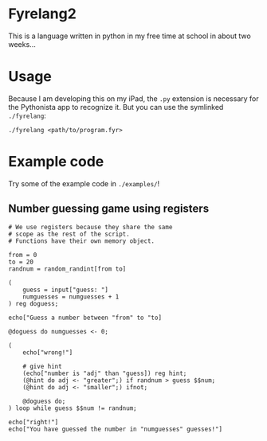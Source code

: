 # Fyrelang2
This is a language written in python in my free time at school in about two weeks...

# Usage

Because I am developing this on my iPad, the `.py` extension is necessary for the Pythonista app to recognize it. But you can use the symlinked `./fyrelang`:

```shell
./fyrelang <path/to/program.fyr>
```



# Example code
Try some of the example code in `./examples/`!

## Number guessing game using registers
```
# We use registers because they share the same
# scope as the rest of the script.
# Functions have their own memory object.

from = 0
to = 20
randnum = random_randint[from to]

(
    guess = input["guess: "]
    numguesses = numguesses + 1
) reg doguess;

echo["Guess a number between "from" to "to]

@doguess do numguesses <- 0;

(
    echo["wrong!"]

    # give hint
    (echo["number is "adj" than "guess]) reg hint;
    (@hint do adj <- "greater";) if randnum > guess $$num;
    (@hint do adj <- "smaller";) ifnot;

    @doguess do;
) loop while guess $$num != randnum;

echo["right!"]
echo["You have guessed the number in "numguesses" guesses!"]
```
